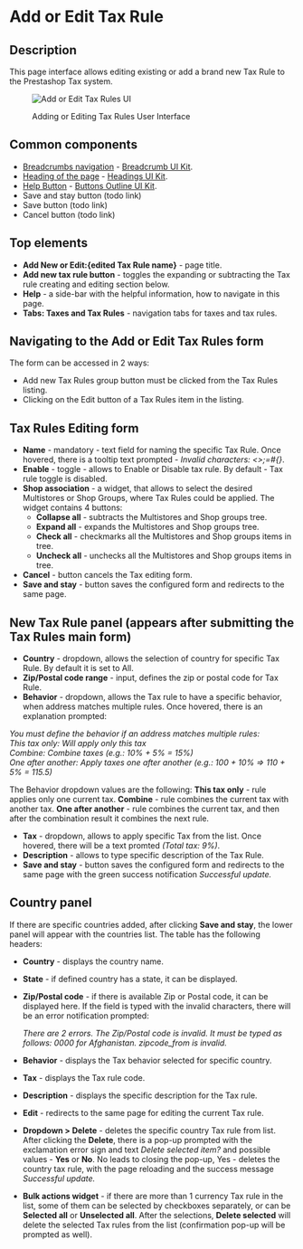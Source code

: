 # Add or Edit Tax Rule

## Description

This page interface allows editing existing or add a brand new Tax Rule to the Prestashop Tax system.

<figure><img src="../../../../../../.gitbook/assets/Screenshot 2022-11-14 at 17-04-43 Tax Rules Add new • ps_1780 (1).png" alt="Add or Edit Tax Rules UI"><figcaption><p>Adding or Editing Tax Rules User Interface</p></figcaption></figure>

## Common components <a href="#common-components" id="common-components"></a>

* [Breadcrumbs navigation](broken-reference) - [Breadcrumb UI Kit](https://build.prestashop.com/prestashop-ui-kit/?path=/story/breadcrumb--breadcrumb).
* [Heading of the page](broken-reference) - [Headings UI Kit](https://build.prestashop.com/prestashop-ui-kit/?path=/story/headings--headings).
* [Help Button](broken-reference) - [Buttons Outline UI Kit](https://build.prestashop.com/prestashop-ui-kit/?path=/story/buttons--outline).
* Save and stay button (todo link)
* Save button (todo link)
* Cancel button (todo link)

## Top elements

* **Add New or Edit:{edited Tax Rule name}** - page title.
* **Add new tax rule button** - toggles the expanding or subtracting the Tax rule creating and editing section below.
* **Help** - a side-bar with the helpful information, how to navigate in this page.
* **Tabs: Taxes and Tax Rules** - navigation tabs for taxes and tax rules.

## Navigating to the Add or Edit Tax Rules form

The form can be accessed in 2 ways:

* Add new Tax Rules group button must be clicked from the Tax Rules listing.
* Clicking on the Edit button of a Tax Rules item in the listing.

## Tax Rules Editing form

* **Name** - mandatory - text field for naming the specific Tax Rule. Once hovered, there is a tooltip text prompted - _Invalid characters: <>;=#{}_.
* **Enable** - toggle - allows to Enable or Disable tax rule. By default - Tax rule toggle is disabled.
* **Shop association** - a widget, that allows to select the desired Multistores or Shop Groups, where Tax Rules could be applied. The widget contains 4 buttons:
  * **Collapse all** - subtracts the Multistores and Shop groups tree.
  * **Expand all** - expands the Multistores and Shop groups tree.
  * **Check all** - checkmarks all the Multistores and Shop groups items in tree.
  * **Uncheck all** - unchecks all the Multistores and Shop groups items in tree.
* **Cancel** - button cancels the Tax editing form.
* **Save and stay** - button saves the configured form and redirects to the same page.

## New Tax Rule panel (appears after submitting the Tax Rules main form)

* **Country** - dropdown, allows the selection of country for specific Tax Rule. By default it is set to All.
* **Zip/Postal code range** - input, defines the zip or postal code for Tax Rule.
* **Behavior** - dropdown, allows the Tax rule to have a specific behavior, when address matches multiple rules. Once hovered, there is an explanation prompted:

_You must define the behavior if an address matches multiple rules:_\
_This tax only: Will apply only this tax_\
_Combine: Combine taxes (e.g.: 10% + 5% = 15%)_\
_One after another: Apply taxes one after another (e.g.: 100 + 10% => 110 + 5% = 115.5)_

The Behavior dropdown values are the following: **This tax only** - rule applies only one current tax. **Combine** - rule combines the current tax with another tax. **One after another** - rule combines the current tax, and then after the combination result it combines the next rule.

* **Tax** - dropdown, allows to apply specific Tax from the list. Once hovered, there will be a text promted _(Total tax: 9%)_.
* **Description** - allows to type specific description of the Tax Rule.
* **Save and stay** - button saves the configured form and redirects to the same page with the green success notification _Successful update._

## Country panel

If there are specific countries added, after clicking **Save and stay**, the lower panel will appear with the countries list. The table has the following headers:

* **Country** - displays the country name.
* **State** - if defined country has a state, it can be displayed.
*   **Zip/Postal code** - if there is available Zip or Postal code, it can be displayed here. If the field is typed with the invalid characters, there will be an error notification prompted:

    _There are 2 errors. The Zip/Postal code is invalid. It must be typed as follows: 0000 for Afghanistan. zipcode\_from is invalid._
* **Behavior** - displays the Tax behavior selected for specific country.
* **Tax** - displays the Tax rule code.
* **Description** - displays the specific description for the Tax rule.
* **Edit** - redirects to the same page for editing the current Tax rule.
* **Dropdown > Delete** - deletes the specific country Tax rule from list. After clicking the **Delete**, there is a pop-up prompted with the exclamation error sign and text _Delete selected item?_ and possible values - **Yes** or **No**. No leads to closing the pop-up, Yes - deletes the country tax rule, with the page reloading and the success message _Successful update._
* **Bulk actions widget** - if there are more than 1 currency Tax rule in the list, some of them can be selected by checkboxes separately, or can be **Selected all** or **Unselected all**. After the selections, **Delete selected** will delete the selected Tax rules from the list (confirmation pop-up will be prompted as well).
